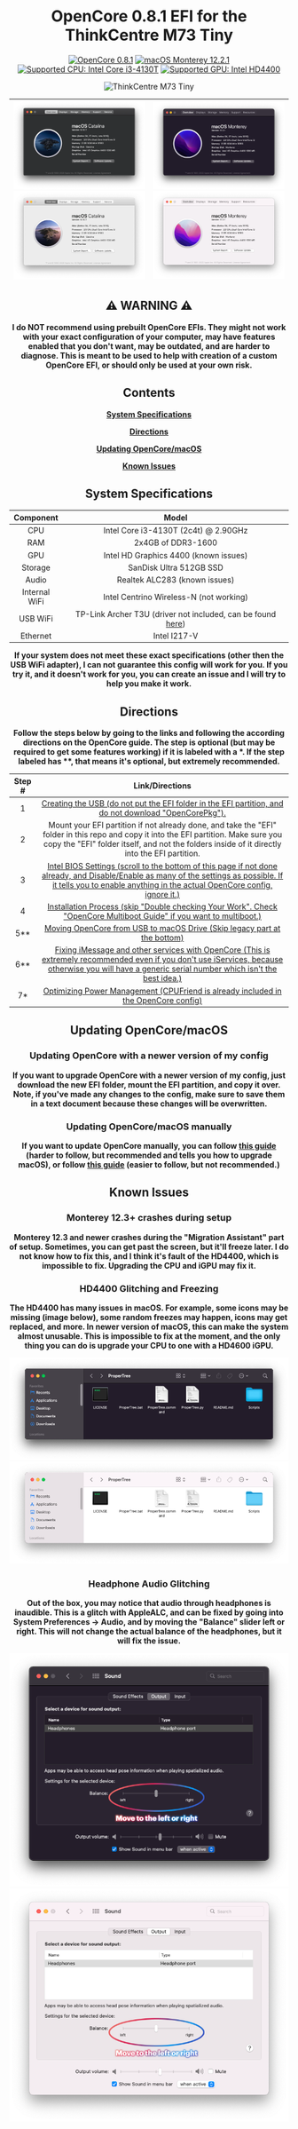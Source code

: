 <div align="center">
  
  # OpenCore 0.8.1 EFI for the ThinkCentre M73 Tiny
  
  [![OpenCore 0.8.1](https://img.shields.io/badge/OpenCore-0.8.1-15b8d7)](https://github.com/acidanthera/OpenCorePkg)
  [![macOS Monterey 12.2.1](https://img.shields.io/badge/macOS-Monterey%2012.2.1-blueviolet)](https://apple.com/macos/monterey)
  [![Supported CPU: Intel Core i3-4130T](https://img.shields.io/badge/Supported%20CPU-Core%20i3--4130T-blue)](https://ark.intel.com/content/www/us/en/ark/products/77481/intel-core-i34130t-processor-3m-cache-2-90-ghz.html)
  [![Supported GPU: Intel HD4400](https://img.shields.io/badge/Supported%20GPU-HD4400-blue)](https://ark.intel.com/content/www/us/en/ark/products/graphics/81497/intel-hd-graphics-4400.html)

  <img src="https://github.com/UHDbits/M73-Tiny-OpenCore/raw/main/Images/ThinkCentre.png" alt="ThinkCentre M73 Tiny" width="400px"/>
  
  | ![Catalina About This Mac](/Images/About%20This%20Mac/DarkCatalinaAboutThisMac.png#gh-dark-mode-only) ![Catalina About This Mac](Images/About%20This%20Mac/LightCatalinaAboutThisMac.png#gh-light-mode-only) | ![Monterey About This Mac](/Images/About%20This%20Mac/DarkMontereyAboutThisMac.png#gh-dark-mode-only) ![Monterey About This Mac](/Images/About%20This%20Mac/LightMontereyAboutThisMac.png#gh-light-mode-only) |
  | ----------------------------------------- | ----------------------------------------- |
  
  ## ⚠️ WARNING ⚠️
  
  **I do NOT recommend using prebuilt OpenCore EFIs. They might not work with your exact configuration of your computer, may have features enabled that you don't want, may be outdated, and are harder to diagnose. This is meant to be used to help with creation of a custom OpenCore EFI, or should only be used at your own risk.**
  
  ## Contents
  
  [**System Specifications**](#system-specifications)

  [**Directions**](#directions)

  [**Updating OpenCore/macOS**](#updating-opencoremacos)

  [**Known Issues**](#known-issues)
  
  ## System Specifications
  
  | Component | Model |
  | :-: | :-: |
  | CPU | Intel Core i3-4130T (2c4t) @ 2.90GHz |
  | RAM | 2x4GB of DDR3-1600 |
  | GPU | Intel HD Graphics 4400 (known issues) |
  | Storage | SanDisk Ultra 512GB SSD |
  | Audio | Realtek ALC283 (known issues) |
  | Internal WiFi | Intel Centrino Wireless-N (not working) |
  | USB WiFi | TP-Link Archer T3U (driver not included, can be found [here](https://github.com/chris1111/Wireless-USB-OC-Big-Sur-Adapter)) |
  | Ethernet | Intel I217-V |
  
  **If your system does not meet these exact specifications (other then the USB WiFi adapter), I can not guarantee this config will work for you. If you try it, and it doesn't work for you, you can create an issue and I will try to help you make it work.**

  ## Directions
  
  **Follow the steps below by going to the links and following the according directions on the OpenCore guide. The step is optional (but may be required to get some features working) if it is labeled with a &#42;. If the step labeled has &#42;&#42;, that means it's optional, but extremely recommended.**

  | Step # | Link/Directions |
  | :-: | :-: |
  | 1 | [Creating the USB (do not put the EFI folder in the EFI partition, and do not download "OpenCorePkg").](https://dortania.github.io/OpenCore-Install-Guide/installer-guide/#making-the-installer) |
  | 2 | Mount your EFI partition if not already done, and take the "EFI" folder in this repo and copy it into the EFI partition. Make sure you copy the "EFI" folder itself, and not the folders inside of it directly into the EFI partition.
  | 3 | [Intel BIOS Settings (scroll to the bottom of this page if not done already, and Disable/Enable as many of the settings as possible. If it tells you to enable anything in the actual OpenCore config, ignore it.)](https://dortania.github.io/OpenCore-Install-Guide/config.plist/haswell.html#intel-bios-settings)
  | 4 | [Installation Process (skip "Double checking Your Work". Check "OpenCore Multiboot Guide" if you want to multiboot.)](https://dortania.github.io/OpenCore-Install-Guide/installation/installation-process.html)
  | 5** | [Moving OpenCore from USB to macOS Drive (Skip legacy part at the bottom)](https://dortania.github.io/OpenCore-Post-Install/universal/oc2hdd.html)
  | 6** | [Fixing iMessage and other services with OpenCore (This is extremely recommended even if you don't use iServices, because otherwise you will have a generic serial number which isn't the best idea.)](https://dortania.github.io/OpenCore-Post-Install/universal/iservices.html)
  | 7* | [Optimizing Power Management (CPUFriend is already included in the OpenCore config)](https://dortania.github.io/OpenCore-Post-Install/universal/pm.html)

  ## Updating OpenCore/macOS
  
  ### Updating OpenCore with a newer version of my config
  **If you want to upgrade OpenCore with a newer version of my config, just download the new EFI folder, mount the EFI partition, and copy it over. Note, if you've made any changes to the config, make sure to save them in a text document because these changes will be overwritten.**

  ### Updating OpenCore/macOS manually
  **If you want to update OpenCore manually, you can follow [this guide](https://dortania.github.io/OpenCore-Post-Install/universal/update.html#updating-opencore) (harder to follow, but recommended and tells you how to upgrade macOS), or follow [this guide](https://www.insanelymac.com/forum/topic/347035-guide-updating-and-maintaining-opencore-new-method/) (easier to follow, but not recommended.)**

  ## Known Issues

  ### Monterey 12.3+ crashes during setup
  **Monterey 12.3 and newer crashes during the "Migration Assistant" part of setup. Sometimes, you can get past the screen, but it'll freeze later. I do not know how to fix this, and I think it's fault of the HD4400, which is impossible to fix. Upgrading the CPU and iGPU may fix it.**

  ### HD4400 Glitching and Freezing
  **The HD4400 has many issues in macOS. For example, some icons may be missing (image below), some random freezes may happen, icons may get replaced, and more. In newer version of macOS, this can make the system almost unusable. This is impossible to fix at the moment, and the only thing you can do is upgrade your CPU to one with a HD4600 iGPU.**

  ![Example of Missing Icons](/Images/Missing%20Icons/DarkMissingIcons.png#gh-dark-mode-only) ![Example of Missing Icons](Images/Missing%20Icons/LightMissingIcons.png#gh-light-mode-only)

  ### Headphone Audio Glitching
  **Out of the box, you may notice that audio through headphones is inaudible. This is a glitch with AppleALC, and can be fixed by going into System Preferences -> Audio, and by moving the "Balance" slider left or right. This will not change the actual balance of the headphones, but it will fix the issue.**

  ![Move the "Balance" slider left or right](/Images/Headphones%20Fix/DarkHeadphonesFix.png#gh-dark-mode-only) ![Move the "Balance" slider left or right](/Images/Headphones%20Fix/LightHeadphonesFix.png#gh-light-mode-only)

</div>
